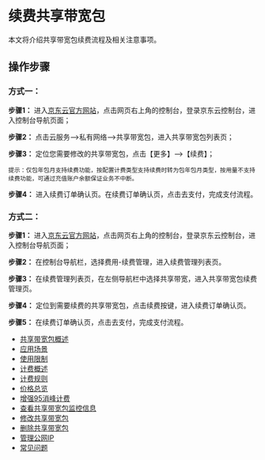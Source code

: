 # 续费共享带宽包

本文将介绍共享带宽包续费流程及相关注意事项。

## 操作步骤

### 方式一：

**步骤1：** 进入[京东云官方网站](https://www.jdcloud.com/)，点击网页右上角的控制台，登录京东云控制台，进入控制台导航页面；

**步骤2：** 点击云服务-->私有网络-->共享带宽包，进入共享带宽包列表页；

**步骤3：** 定位您需要修改的共享带宽包，点击【更多】-->【续费】；
```
提示：仅包年包月支持续费功能，按配置计费类型支持续费时转为包年包月类型，按用量不支持续费功能，可通过充值账户余额保证业务不中断。
```

**步骤4：** 进入续费订单确认页。在续费订单确认页，点击去支付，完成支付流程。

### 方式二：

**步骤1：** 进入[京东云官方网站](https://www.jdcloud.com/)，点击网页右上角的控制台，登录京东云控制台，进入控制台导航页面；

**步骤2：** 在控制台导航栏，选择费用-续费管理，进入续费管理列表页。

**步骤3：** 在续费管理列表页，在左侧导航栏中选择共享带宽，进入共享带宽包续费管理页。

**步骤4：** 定位到需要续费的共享带宽包，点击续费按键，进入续费订单确认页。

**步骤5：** 在续费订单确认页，点击去支付，完成支付流程。
- [共享带宽包概述](../Introductions/Bwp-Introduction.md)
- [应用场景](../Introductions/Application-Scenarios.md)
- [使用限制](../Introductions/Restrictions.md)
- [计费概述](../Pricing/Billing-Overview.md)
- [计费规则](../Pricing/Billed-Rules.md)
- [价格总览](../Pricing/Price-Overview.md)
- [增强95消峰计费](../Pricing/Charge-By-Usage/Top5-Eliminate.md)
- [查看共享带宽包监控信息](View-Monitoring.md)
- [修改共享带宽包](Modify-Bwp.md)
- [删除共享带宽包](Delete-Bwp.md)
- [管理公网IP](../Getting-Started/Manage-IP.md)
- [常见问题](../FAQ/FAQ.md)
